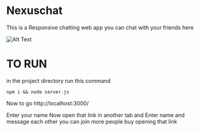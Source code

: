 # Nexuschat
This is a Responsive chatting web app you can chat with your friends here

![Alt Text]([URL](https://www.google.com/url?sa=i&url=https%3A%2F%2Funsplash.com%2Fs%2Fphotos%2Fphoto&psig=AOvVaw3wSfQniFEhFHBFLJz2OFeA&ust=1693298455982000&source=images&cd=vfe&opi=89978449&ved=0CBAQjRxqFwoTCMjE77n6_oADFQAAAAAdAAAAABAE))

# TO RUN
in the project directory run this command

```npm i && node server.js```

Now to go http://localhost:3000/

Enter your name Now open that link in another tab and Enter name and message each other you can join more people buy opening that link
